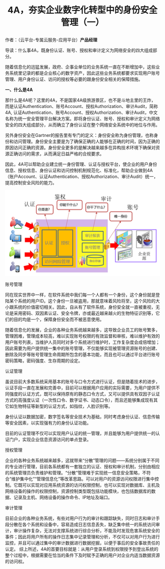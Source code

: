 # <p align="center">4A，夯实企业数字化转型中的身份安全管理（一）</p>

作者：（云平台-专属云服务-应用平台）**产品经理**

导读：什么事4A，既身份认证、账号、授权和审计定义为网络安全的四大组成部分。

随着信息化的迅猛发展，政府、企事业单位的业务系统一直在不断增加中，这些业务系统里记录的都是企业核心的数字资产，因此这些业务系统都要求实现用户账号管理、用户身份认证、访问的授权等必要的跟身份安全相关的保障措施。


**一、什么是4A**

那什么是4A呢？这里的4A，不是国家4A级旅游景区，也不是斗地主里的王炸，而是认证Authentication、账号Account、授权Authorization、审计Audit，简称4A, 认证Authentication、账号Account、授权Authorization、审计Audit，中文名称为统一安全管理平台解决方案。即将身份认证、账号、授权和审计定义为网络安全的四大组成部分，从而确立了身份认证在整个网络安全系统中的地位与作用。

另外身份安全在Gartner的报告里有专门的定义：身份安全称为身份管理，也称身份和访问管理。身份安全主要是为了确保正确的人能够在正确的时间，因为正确的原因访问正确的资源。身份安全更多的是解决越来越多在异构技术环境下确保对资源正确访问的需求，从而满足日益严格的合规要求。

因此，4A可以帮助企业建立统一身份管理、认证与授权平台，使企业的用户身份信息、授权信息、身份认证和访问控制机制规范化、标准化，帮助企业做到4A（账户Account、认证Authentication、授权Authorization、审计Audit）统一，提高控制安全风险的能力。

![](/articles/201806/images/article9/images9.1.png)

账号管理

同在现实世界中一样，在软件系统中我们每一个人都有一个身份，这个身份就是登陆某个系统的用户ID。这个身份一旦被盗用，那就意味着风险将至，这个风险的大小跟系统的价值密切相关。因此，自从有了软件系统，身份安全就一直被重视，无论是采用密码、双因素认证、安全令牌，亦或最近越来越火的生物特征识别等，它们的目的均是一个，保障身份安全而不被恶意使用。

随着信息化的发展，企业的各种业务系统越来越多，这导致企业员工的账号繁多，管理困难，管理成本较高，难以实现账号权限的有效监督和审核，难以维护有效的用户账号列表，当维护人员同时对多个系统进行维护时，工作复杂度会成倍增加；因此需要为用户提供统一集中的账号管理，不仅能够实现被管理资源账号的创建、删除及同步等账号管理生命周期所包含的基本功能，而且也可以通过平台进行账号密码策略，密码强度、生存周期的设定。

认证管理

虽说目前大多数系统采用基本的账号与口令方式进行认证，但是随着技术的进步，认证手段一直在发展和完善中，目前可以根据用户应用的实际需要，为用户提供不同强度的认证方式，既可以保持原有的静态口令方式，又可以提供具有双因子认证方式的高强度认证（一次性口令、数字证书、动态口令），而且还能够集成现有其它如生物特征等新型的认证方式，如指纹，人脸识别等。

身份认证以数据加密，数字签名等安全技术为基础，同时考虑身份认证、信息传输等安全因素，以实现强有力的身份认证功能。

目前的认证管理不仅可以实现用户认证的统一管理，并且能够为用户提供统一的认证门户，实现企业信息资源访问的单点登录。

授权管理

企业的各种业务系统越来越多，这就带来“分散”管理的问题——系统分别属于不同的专业进行管理，目前各系统都有一套独立的认证、授权和审计机制，分别由相应的系统管理员负责维护和管理。“分散”管理难于实现统一信息安全策略，不符合“维护集中化”“管理信息化”等改革思路。可以对用户的资源访问权限进行集中控制。它既可以实现对应用系统资源的访问权限控制，也可以实现对数据库、主机及网络设备的操作的权限控制，资源控制类型既包括功能模块，也包括数据库的数据、记录及主机、网络设备的操作命令、IP地址及端口。

审计管理

目前企业的各种业务系统，有些对用户行为的审计和跟踪缺失，同时日志和审计手段分散在各个系统和设备中，容易造成日志信息丢失，缺乏集中统一的系统访问审计，审计操作复杂，无法对支撑系统进行综合分析，不能及时发现危害系统安全的事件；因此将用户所有的操作日志集中记录管理和分析，不仅可以对用户行为进行监控，并且可以通过集中的审计数据进行数据挖掘，以便于事后的安全事故责任的认定。
综上所述，4A的首要目标就是：从用户登录系统到权限授予到登出系统的整个过程中，根据需要在恰当的条件下及时赋予正确的用户对企业内适当数据资源的访问权。
